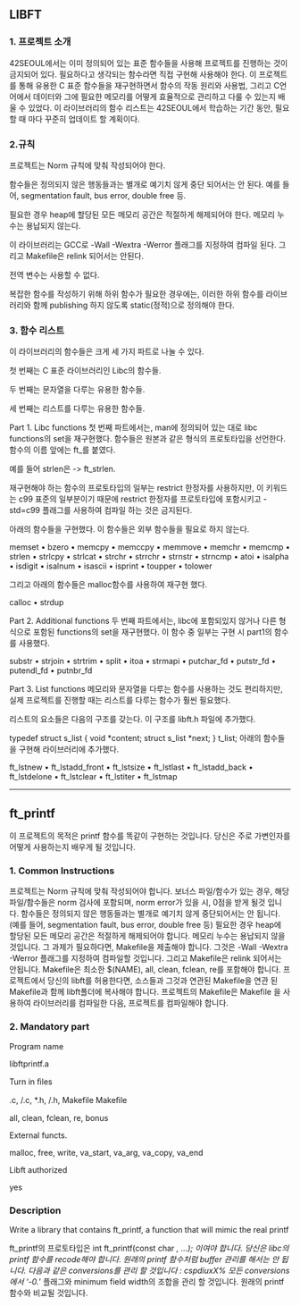 ## LIBFT

### 1. 프로젝트 소개

42SEOUL에서는 이미 정의되어 있는 표준 함수들을 사용해 프로젝트를 진행하는 것이 금지되어 있다. 필요하다고 생각되는 함수라면 직접 구현해 사용해야 한다. 이 프로젝트를 통해 유용한 C 표준 함수들을 재구현하면서 함수의 작동 원리와 사용법, 그리고 C언어에서 데이터와 그에 필요한 메모리를 어떻게 효율적으로 관리하고 다룰 수 있는지 배울 수 있었다. 이 라이브러리의 함수 리스트는 42SEOUL에서 학습하는 기간 동안, 필요할 때 마다 꾸준히 업데이트 할 계획이다.

### 2.규칙

프로젝트는 Norm 규칙에 맞춰 작성되어야 한다.

함수들은 정의되지 않은 행동들과는 별개로 예기치 않게 중단 되어서는 안 된다. 예를 들어, segmentation fault, bus error, double free 등.

필요한 경우 heap에 할당된 모든 메모리 공간은 적절하게 해제되어야 한다. 메모리 누수는 용납되지 않는다.

이 라이브러리는 GCC로 -Wall -Wextra -Werror 플래그를 지정하여 컴파일 된다. 그리고 Makefile은 relink 되어서는 안된다.

전역 변수는 사용할 수 없다.

복잡한 함수를 작성하기 위해 하위 함수가 필요한 경우에는, 이러한 하위 함수를 라이브러리와 함께 publishing 하지 않도록 static(정적)으로 정의해야 한다.

### 3. 함수 리스트
이 라이브러리의 함수들은 크게 세 가지 파트로 나눌 수 있다.

첫 번째는 C 표준 라이브러리인 Libc의 함수들.

두 번째는 문자열을 다루는 유용한 함수들.

세 번째는 리스트를 다루는 유용한 함수들.

Part 1. Libc functions
첫 번째 파트에서는, man에 정의되어 있는 대로 libc functions의 set을 재구현했다. 함수들은 원본과 같은 형식의 프로토타입을 선언한다. 함수의 이름 앞에는 ft_를 붙였다.

예를 들어 strlen은 -> ft_strlen.

재구현해야 하는 함수의 프로토타입의 일부는 restrict 한정자를 사용하지만, 이 키워드는 c99 표준의 일부분이기 때문에 restrict 한정자를 프로토타입에 포함시키고 -std=c99 플래그를 사용하여 컴파일 하는 것은 금지된다.

아래의 함수들을 구현했다. 이 함수들은 외부 함수들을 필요로 하지 않는다.

memset • bzero • memcpy • memccpy • memmove • memchr • memcmp • strlen • strlcpy • strlcat • strchr • strrchr • strnstr • strncmp • atoi • isalpha • isdigit • isalnum • isascii • isprint • toupper • tolower

그리고 아래의 함수들은 malloc함수를 사용하여 재구현 했다.

calloc • strdup

Part 2. Additional functions
두 번째 파트에서는, libc에 포함되있지 않거나 다른 형식으로 포함된 functions의 set을 재구현했다. 이 함수 중 일부는 구현 시 part1의 함수를 사용했다.

substr • strjoin • strtrim • split • itoa • strmapi • putchar_fd • putstr_fd • putendl_fd • putnbr_fd

Part 3. List functions
메모리와 문자열을 다루는 함수를 사용하는 것도 편리하지만, 실제 프로젝트를 진행할 때는 리스트를 다루는 함수가 훨씬 필요했다.

리스트의 요소들은 다음의 구조를 갖는다. 이 구조를 libft.h 파일에 추가했다.

typedef struct    s_list 
{ 
    void          *content; 
    struct s_list *next; 
}                 t_list;
아래의 함수들을 구현해 라이브러리에 추가했다.

ft_lstnew • ft_lstadd_front • ft_lstsize • ft_lstlast • ft_lstadd_back • ft_lstdelone • ft_lstclear • ft_lstiter • ft_lstmap


----

## ft_printf

이 프로젝트의 목적은 printf 함수를 똑같이 구현하는 것입니다. 당신은 주로 가변인자를 어떻게 사용하는지 배우게 될 것입니다.

### 1. Common Instructions
프로젝트는 Norm 규칙에 맞춰 작성되어야 합니다. 보너스 파일/함수가 있는 경우, 해당 파일/함수들은 norm 검사에 포함되며, norm error가 있을 시, 0점을 받게 될것 입니다.
함수들은 정의되지 않은 행동들과는 별개로 예기치 않게 중단되어서는 안 됩니다. (예를 들어, segmentation fault, bus error, double free 등)
필요한 경우 heap에 할당된 모든 메모리 공간은 적절하게 해제되어야 합니다. 메모리 누수는 용납되지 않을 것입니다.
그 과제가 필요하다면, Makefile을 제출해야 합니다. 그것은 -Wall -Wextra -Werror 플래그를 지정하여 컴파일할 것입니다. 그리고 Makefile은 relink 되어서는 안됩니다.
Makefile은 최소한 $(NAME), all, clean, fclean, re를 포함해야 합니다.
프로젝트에서 당신의 libft를 허용한다면, 소스들과 그것과 연관된 Makefile을 연관 된 Makefile과 함께 libft폴더에 복사해야 합니다. 프로젝트의 Makefile은 Makefile 을 사용하여 라이브러리를 컴파일한 다음, 프로젝트를 컴파일해야 합니다.

### 2. Mandatory part
Program name

libftprintf.a

Turn in ﬁles

.c, /.c, *.h, /.h, Makefile
Makeﬁle

all, clean, fclean, re, bonus

External functs.

malloc, free, write, va_start, va_arg, va_copy, va_end

Libft authorized

yes

### Description
Write a library that contains ft_printf, a function that will mimic the real printf

ft_printf의 프로토타입은 int ft_printf(const char *, …); 이여야 합니다.
당신은 libc의 printf 함수를 recode해야 합니다.
원래의 printf 함수처럼 buffer 관리를 해서는 안 됩니다.
다음과 같은 conversions를 관리 할 것입니다 : cspdiuxX%
모든 conversions에서 ‘-0.*’ 플래그와 minimum field width의 조합을 관리 할 것입니다.
원래의 printf 함수와 비교될 것입니다.
